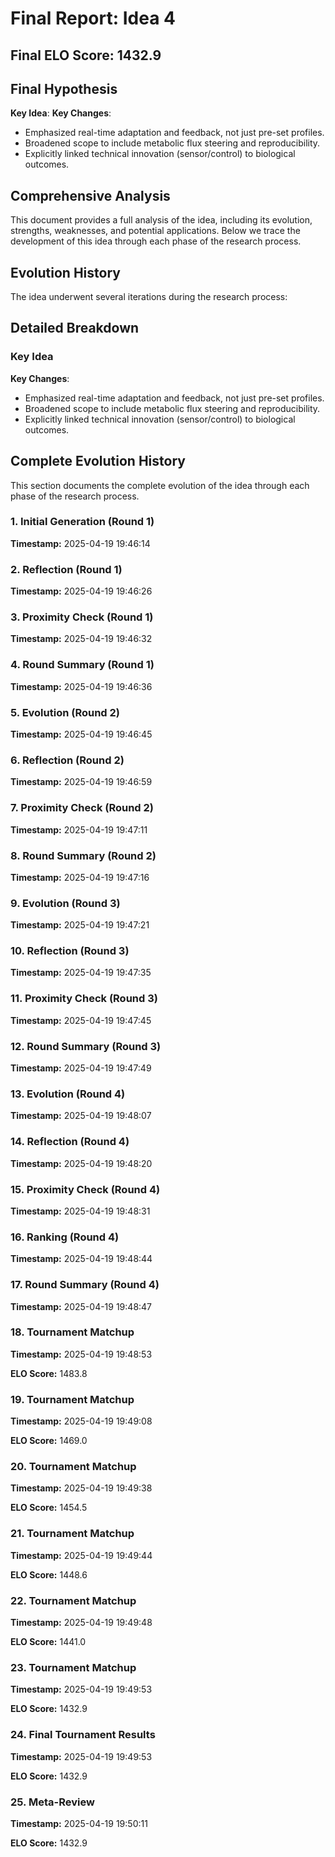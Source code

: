 # Final Report: Idea 4

## Final ELO Score: 1432.9

## Final Hypothesis

**Key Idea**: **Key Changes**:  
- Emphasized real-time adaptation and feedback, not just pre-set profiles.
- Broadened scope to include metabolic flux steering and reproducibility.
- Explicitly linked technical innovation (sensor/control) to biological outcomes.

## Comprehensive Analysis

This document provides a full analysis of the idea, including its evolution, strengths, weaknesses, and potential applications. Below we trace the development of this idea through each phase of the research process.

## Evolution History

The idea underwent several iterations during the research process:

## Detailed Breakdown

### Key Idea

**Key Changes**:  
- Emphasized real-time adaptation and feedback, not just pre-set profiles.
- Broadened scope to include metabolic flux steering and reproducibility.
- Explicitly linked technical innovation (sensor/control) to biological outcomes.

## Complete Evolution History

This section documents the complete evolution of the idea through each phase of the research process.

### 1. Initial Generation (Round 1)
**Timestamp:** 2025-04-19 19:46:14



### 2. Reflection (Round 1)
**Timestamp:** 2025-04-19 19:46:26



### 3. Proximity Check (Round 1)
**Timestamp:** 2025-04-19 19:46:32



### 4. Round Summary (Round 1)
**Timestamp:** 2025-04-19 19:46:36



### 5. Evolution (Round 2)
**Timestamp:** 2025-04-19 19:46:45



### 6. Reflection (Round 2)
**Timestamp:** 2025-04-19 19:46:59



### 7. Proximity Check (Round 2)
**Timestamp:** 2025-04-19 19:47:11



### 8. Round Summary (Round 2)
**Timestamp:** 2025-04-19 19:47:16



### 9. Evolution (Round 3)
**Timestamp:** 2025-04-19 19:47:21



### 10. Reflection (Round 3)
**Timestamp:** 2025-04-19 19:47:35



### 11. Proximity Check (Round 3)
**Timestamp:** 2025-04-19 19:47:45



### 12. Round Summary (Round 3)
**Timestamp:** 2025-04-19 19:47:49



### 13. Evolution (Round 4)
**Timestamp:** 2025-04-19 19:48:07



### 14. Reflection (Round 4)
**Timestamp:** 2025-04-19 19:48:20



### 15. Proximity Check (Round 4)
**Timestamp:** 2025-04-19 19:48:31



### 16. Ranking (Round 4)
**Timestamp:** 2025-04-19 19:48:44



### 17. Round Summary (Round 4)
**Timestamp:** 2025-04-19 19:48:47



### 18. Tournament Matchup
**Timestamp:** 2025-04-19 19:48:53

**ELO Score:** 1483.8



### 19. Tournament Matchup
**Timestamp:** 2025-04-19 19:49:08

**ELO Score:** 1469.0



### 20. Tournament Matchup
**Timestamp:** 2025-04-19 19:49:38

**ELO Score:** 1454.5



### 21. Tournament Matchup
**Timestamp:** 2025-04-19 19:49:44

**ELO Score:** 1448.6



### 22. Tournament Matchup
**Timestamp:** 2025-04-19 19:49:48

**ELO Score:** 1441.0



### 23. Tournament Matchup
**Timestamp:** 2025-04-19 19:49:53

**ELO Score:** 1432.9



### 24. Final Tournament Results
**Timestamp:** 2025-04-19 19:49:53

**ELO Score:** 1432.9



### 25. Meta-Review
**Timestamp:** 2025-04-19 19:50:11

**ELO Score:** 1432.9



